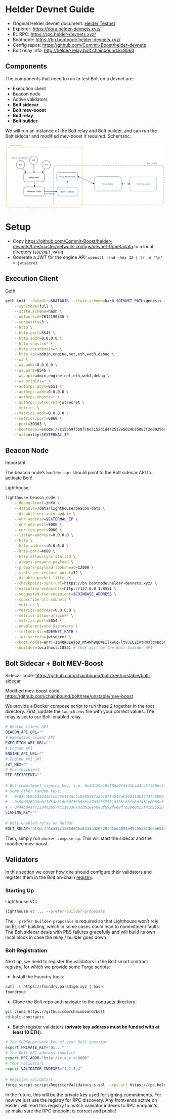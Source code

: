 # Helder Devnet Guide

- Original Helder devnet document: [Helder Testnet](https://www.notion.so/ETH-CC-Testnet-Helder-fdc109a513cb44a68fe70f7038f2690b?pvs=21)
- Explorer: https://dora.helder-devnets.xyz/
- EL RPC: https://rpc.helder-devnets.xyz/
- Bootnode:  https://bn.bootnode.helder-devnets.xyz/
- Config repos: https://github.com/Commit-Boost/helder-devnets
- Bolt relay info: http://helder-relay.bolt.chainbound.io:9060

## Components

The components that need to run to test Bolt on a devnet are:

- Execution client
- Beacon node
- Active validators
- **Bolt sidecar**
- **Bolt mev-boost**
- **Bolt relay**
- **Bolt builder**

We will run an instance of the Bolt relay and Bolt builder, and can run the Bolt sidecar and modified mev-boost if required. Schematic: 

![Untitled](./image.png)

# Setup

- Copy https://github.com/Commit-Boost/helder-devnets/tree/master/network-configs/devnet-0/metadata to a local directory (`$DEVNET_PATH`).
- Generate a JWT for the engine API: `openssl rand -hex 32 | tr -d "\n" > jwtsecret`

## Execution Client

Geth:

```bash
geth init --datadir=$DATADIR --state.scheme=hash $DEVNET_PATH/genesis.json \
    --syncmode=full \
    --state.scheme=hash \
    --networkid=7014190335 \
    --verbosity=3 \
    --http \
    --http.port=8545 \
    --http.addr=0.0.0.0 \
    --http.vhosts=* \
    --http.corsdomain=* \
    --http.api=admin,engine,net,eth,web3,debug \
    --ws \
    --ws.addr=0.0.0.0 \
    --ws.port=8546 \
    --ws.api=admin,engine,net,eth,web3,debug \
    --ws.origins=* \
    --authrpc.port=8551 \
    --authrpc.addr=0.0.0.0 \
    --authrpc.vhosts=* \
    --authrpc.jwtsecret=jwtsecret \
    --metrics \
    --metrics.addr=0.0.0.0 \
    --metrics.port=6060 \
    --port=30303 \
    --bootnodes=enode://c15b5973b8fc6e5152d1d442512e5024b25883f2e002564cfa29cc3b748d687756c9f674f021f142eeea5711697a3d43d2bc36f13b1e20fe11b341676921430e@18.192.40.76:30303?discport=30303,enode://35cd13c4d555d70b39aafa806f817c4707397f7f9b7a1d43237f73d279c318fda0e4ba8a4b10d1f8b7771992804209aa028f74bd846afc86d016c4728a1c5268@35.156.177.215:30303?discport=30303,enode://dba7a24e543cc924178ed7e0066e5e40caa17607474a25b50e4bea7b565dee9719970a33e3e5beb4ad84832dad91bd9fe8de1f6cb1c6a7cb6e90c3bc10a20c67@18.199.185.236:30303?discport=30303,enode://a3317a4ec26ad3cedddb1951105699757fc74ed35c7bc6e31a6fe08b383fad3540ccf7c2f6d617411c74a22cf81a8a3898cf845c7a1501a969229c6ee046042f@52.28.153.174:30303?discport=30303 \
    --nat=extip:$EXTERNAL_IP
```

## Beacon Node

> [!IMPORTANT]  
> The beacon node’s `builder-api` should point to the Bolt sidecar API to activate Bolt!

Lighthouse:

```bash
lighthouse beacon_node \
    --debug-level=info \
    --datadir=/data/lighthouse/beacon-data \
    --disable-enr-auto-update \
    --enr-address=$EXTERNAL_IP \
    --enr-udp-port=9000 \
    --enr-tcp-port=9000 \
    --listen-address=0.0.0.0 \
    --http \
    --http-address=0.0.0.0 \
    --http-port=4000 \
    --http-allow-sync-stalled \
    --always-prepare-payload \
    --prepare-payload-lookahead=12000 \
    --slots-per-restore-point=32 \
    --disable-packet-filter \
    --checkpoint-sync-url=https://bn.bootnode.helder-devnets.xyz/ \
    --execution-endpoints=http://127.0.0.1:8551 \
    --suggested-fee-recipient=$COINBASE_ADDRESS \
    --subscribe-all-subnets \
    --metrics \
    --metrics-address=0.0.0.0 \
    --metrics-allow-origin=* \
    --metrics-port=5054 \
    --enable-private-discovery \
    --testnet-dir=$DEVNET_PATH \
    --jwt-secrets=jwtsecret \
    --boot-nodes=enr:-Iq4QK3EWjpB_Wh4Nh9qDWsIlkwCo-ltVJIOZintRmXlq4BqSO3MgChdjo5bNSc_dBVcnhM_CZidGE-CMjazCeJhn7OGAZA6aA31gmlkgnY0gmlwhDQ6SFGJc2VjcDI1NmsxoQN4MIj6Xe7PBxpfvrpyDe2OkrcIq0gdj38hHXpWjB6Zl4N1ZHCCIyk,enr:-LK4QJIhICEs-MIlzVGEOJRco5B3eR1HjsoPrnlNdCifHlT_NQCaY51Z-ntBIgUQmNRcEBqBogOhh43BYdMR_d9Z-DgKh2F0dG5ldHOIAAYAAAAAAACEZXRoMpBLd1oGYBMnNj9CDwAAAAAAgmlkgnY0gmlwhDQ6SFGJc2VjcDI1NmsxoQOy0WhSLuSWpKXex_SG9dn4bOk-LURo7ZjaUuQ1Fbdbk4N0Y3CCIyiDdWRwgiMo,enr:-MS4QKp7W7f8BsoB04SovlJFZDhs67ZgFK_h5TwBXItLoJfGMPDCLnReASmmig_7kxCNf08e68FrCVM3FcPV0ttR92sWh2F0dG5ldHOIAAAwAAAAAACEZXRoMpBLd1oGYBMnNj9CDwAAAAAAgmlkgnY0gmlwhBLAKEyEcXVpY4IjKYlzZWNwMjU2azGhAxUCn447F0j2DEeA-PqFdp5GP3VpXRWgia2yKjeT62G2iHN5bmNuZXRzAIN0Y3CCIyiDdWRwgiMo,enr:-MS4QAvcfEmj00GqJcvkjcvQIhBi6pJQ9Znnp2Hr_Hh4YEOzWMENkleVt-vGAAgz8bhFedR5JkcfuzHTzY-9EpB43n4Ph2F0dG5ldHOIAAAAAAAAAMCEZXRoMpBLd1oGYBMnNj9CDwAAAAAAgmlkgnY0gmlwhCOcsdeEcXVpY4IjKYlzZWNwMjU2azGhAo8AZqqrsuBrbMLHdavhLdAxLWpcSk-SPDuqjJt5Fe_oiHN5bmNuZXRzD4N0Y3CCIyiDdWRwgiMo,enr:-MS4QDvmIhX8vI8_kK62XXbO9gnrm-YuzXKo-OS07uRKLgijLfxeUPvtKU-Ps2RnxOEoNq9RPqhbeVdAVYO71eAJvRkPh2F0dG5ldHOIAAAAAAAAABiEZXRoMpBLd1oGYBMnNj9CDwAAAAAAgmlkgnY0gmlwhBLHueyEcXVpY4IjKYlzZWNwMjU2azGhA4ZmLIctckMGhbOwtpgUI2RNeH2S7LXmwpX_onBAfW_AiHN5bmNuZXRzD4N0Y3CCIyiDdWRwgiMo,enr:-MS4QGcM6eqjhCp_Ag7gMzkU8ks7F-S2QsoIdeEsbcB8TPefYK19ymkwmTcpmZfbTJRMwwAvqdOMmGWEAI5GYv_7xZwTh2F0dG5ldHOIAAAAAAAMAACEZXRoMpBLd1oGYBMnNj9CDwAAAAAAgmlkgnY0gmlwhDQcma6EcXVpY4IjKYlzZWNwMjU2azGhAnXOGXUDHbcgGJeZ9-ftr8cihtkyfUfNlpQNe9G8P2PCiHN5bmNuZXRzD4N0Y3CCIyiDdWRwgiMo \
    --builder=localhost:18551 # This will be the Bolt builder API
```

## Bolt Sidecar + Bolt MEV-Boost

Sidecar code: https://github.com/chainbound/bolt/tree/unstable/bolt-sidecar

Modified mev-boost code: https://github.com/chainbound/bolt/tree/unstable/mev-boost

We provide a Docker compose script to run these 2 together in the root directory. First, update the `launch.env` file with your correct values. The relay is set to our Bolt-enabled relay.

```bash
# Beacon client API
BEACON_API_URL=""
# Execution client API
EXECUTION_API_URL=""
# Engine API
ENGINE_API_URL=""
# Engine API JWT
JWT_HEX=""
# Fee recipient
FEE_RECIPIENT=""

# BLS commitment signing key, i.e. 0x4d129a19df86a0f5345bad4cc6f249ec2a819ccc3386895beb4f7d98b3db6235
# Some other random keys:
# - 0x02cbb9bb3163321cd23e184dc5cb605587a29c87fa542eb36631db1743fc6893
# - 0x5dd026998c8f3d54eb16b00f35b9e3ed7d35367f91d10bc68fe8df431e0080c6
# - 0x44bd4ef71104d2a574c21433070c3b18e6888f692f6e8f7b38e8815f42d25528
SIGNING_KEY=""

# Bolt-enabled relay on Helder
BOLT_RELAY="http://0xa55c1285d84ba83a5ad26420cd5ad3091e49c55a813eee651cd467db38a8c8e63192f47955e9376f6b42f6d190571cb5@136.243.76.36:9062"
```

Then, simply run `docker compose up`. This will start the sidecar and the modified mev-boost.

## Validators

In this section we cover how one should configure their validators and register them in the Bolt on-chain [registry](https://github.com/chainbound/bolt/tree/unstable/bolt-contracts#registry).

### Starting Up

Lighthouse VC:

```bash
lighthouse vc ... --prefer-builder-proposals
```

The `--prefer-builder-proposals` is required so that Lighthouse won’t rely on EL self-building, which in some cases could lead to commitment faults. The Bolt sidecar deals with PBS failures gracefully and will build its own local block in case the relay / builder goes down.

### Bolt Registration

Next up, we need to register the validators in the Bolt smart contract registry, for which we provide some Forge scripts:

- Install the Foundry tools:

```bash
curl -L https://foundry.paradigm.xyz | bash
foundryup
```

- Clone the Bolt repo and navigate to the [contracts](https://github.com/chainbound/bolt/tree/unstable/bolt-contracts) directory:

```bash
git clone https://github.com/chainbound/bolt
cd bolt-contracts
```

- Batch register validators (**private key address must be funded with at least 10 ETH**).

```bash
# The ECDSA private key of your Bolt operator
export PRIVATE_KEY="0x..."
# The Bolt RPC address (public)
export RPC_ADDR="http://x.x.x.x:8000"
# Your validators
export VALIDATOR_INDEXES="1,2,3,4"

# Register validators
forge script script/RegisterValidators.s.sol --rpc-url https://rpc.helder-devnets.xyz --broadcast --legacy
```

In the future, this will be the private key used for signing commitments. For now we just use the registry for RPC discovery. Any front-ends active on Helder will read this registry to match validator indexes to RPC endpoints, so make sure the RPC endpoint is correct and public!